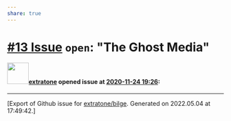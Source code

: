 ```yaml
---
share: true
---
```

# [\#13 Issue](https://github.com/extratone/bilge/issues/13) `open`: "The Ghost Media"

#### <img src="https://avatars.githubusercontent.com/u/43663476?u=5047287ff0b8c3ce7f7e5858d204c9b3e57d8e44&v=4" width="50">[extratone](https://github.com/extratone) opened issue at [2020-11-24 19:26](https://github.com/extratone/bilge/issues/13):






-------------------------------------------------------------------------------



[Export of Github issue for [extratone/bilge](https://github.com/extratone/bilge). Generated on 2022.05.04 at 17:49:42.]
